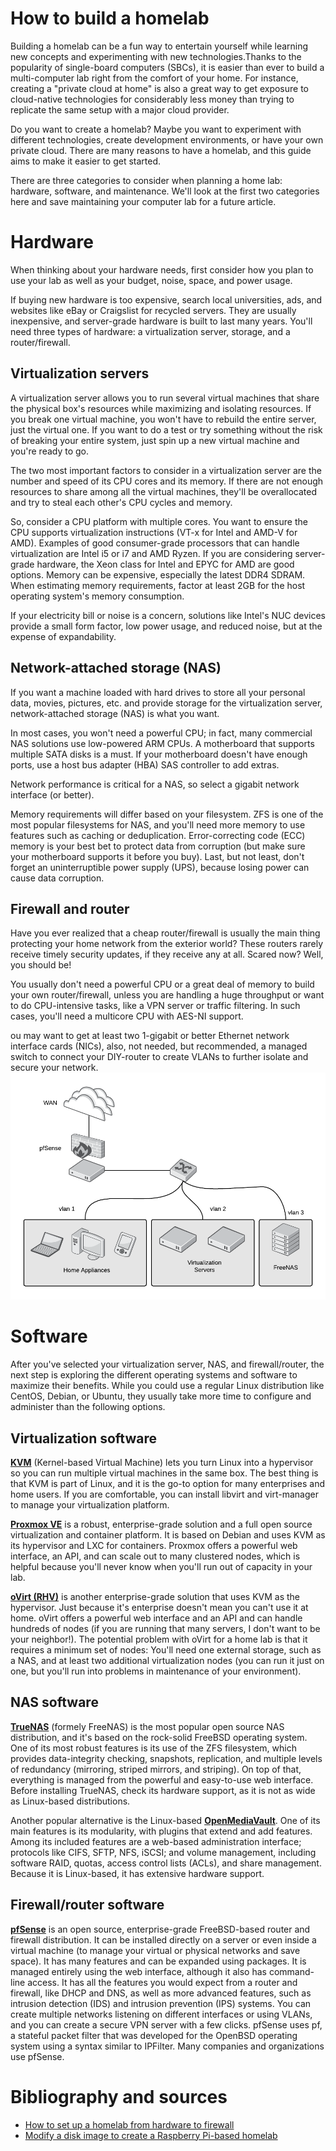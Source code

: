 # How to build a homelab
Building a homelab can be a fun way to entertain yourself while learning new concepts and experimenting with new technologies.Thanks to the popularity of single-board computers (SBCs), it is easier than ever to build a multi-computer lab right from the comfort of your home. For instance, creating a "private cloud at home" is also a great way to get exposure to cloud-native technologies for considerably less money than trying to replicate the same setup with a major cloud provider.

Do you want to create a homelab? Maybe you want to experiment with different technologies, create development environments, or have your own private cloud. There are many reasons to have a homelab, and this guide aims to make it easier to get started.

There are three categories to consider when planning a home lab: hardware, software, and maintenance. We'll look at the first two categories here and save maintaining your computer lab for a future article.

# Hardware
When thinking about your hardware needs, first consider how you plan to use your lab as well as your budget, noise, space, and power usage.

If buying new hardware is too expensive, search local universities, ads, and websites like eBay or Craigslist for recycled servers. They are usually inexpensive, and server-grade hardware is built to last many years. You'll need three types of hardware: a virtualization server, storage, and a router/firewall.

## Virtualization servers
A virtualization server allows you to run several virtual machines that share the physical box's resources while maximizing and isolating resources. If you break one virtual machine, you won't have to rebuild the entire server, just the virtual one. If you want to do a test or try something without the risk of breaking your entire system, just spin up a new virtual machine and you're ready to go.

The two most important factors to consider in a virtualization server are the number and speed of its CPU cores and its memory. If there are not enough resources to share among all the virtual machines, they'll be overallocated and try to steal each other's CPU cycles and memory.

So, consider a CPU platform with multiple cores. You want to ensure the CPU supports virtualization instructions (VT-x for Intel and AMD-V for AMD). Examples of good consumer-grade processors that can handle virtualization are Intel i5 or i7 and AMD Ryzen. If you are considering server-grade hardware, the Xeon class for Intel and EPYC for AMD are good options. Memory can be expensive, especially the latest DDR4 SDRAM. When estimating memory requirements, factor at least 2GB for the host operating system's memory consumption.

If your electricity bill or noise is a concern, solutions like Intel's NUC devices provide a small form factor, low power usage, and reduced noise, but at the expense of expandability.

## Network-attached storage (NAS)
If you want a machine loaded with hard drives to store all your personal data, movies, pictures, etc. and provide storage for the virtualization server, network-attached storage (NAS) is what you want.

In most cases, you won't need a powerful CPU; in fact, many commercial NAS solutions use low-powered ARM CPUs. A motherboard that supports multiple SATA disks is a must. If your motherboard doesn't have enough ports, use a host bus adapter (HBA) SAS controller to add extras.

Network performance is critical for a NAS, so select a gigabit network interface (or better).

Memory requirements will differ based on your filesystem. ZFS is one of the most popular filesystems for NAS, and you'll need more memory to use features such as caching or deduplication. Error-correcting code (ECC) memory is your best bet to protect data from corruption (but make sure your motherboard supports it before you buy). Last, but not least, don't forget an uninterruptible power supply (UPS), because losing power can cause data corruption.

## Firewall and router
Have you ever realized that a cheap router/firewall is usually the main thing protecting your home network from the exterior world? These routers rarely receive timely security updates, if they receive any at all. Scared now? Well, you should be!

You usually don't need a powerful CPU or a great deal of memory to build your own router/firewall, unless you are handling a huge throughput or want to do CPU-intensive tasks, like a VPN server or traffic filtering. In such cases, you'll need a multicore CPU with AES-NI support. 

ou may want to get at least two 1-gigabit or better Ethernet network interface cards (NICs), also, not needed, but recommended, a managed switch to connect your DIY-router to create VLANs to further isolate and secure your network.
![network](img/pfsense2.png)

# Software
After you've selected your virtualization server, NAS, and firewall/router, the next step is exploring the different operating systems and software to maximize their benefits. While you could use a regular Linux distribution like CentOS, Debian, or Ubuntu, they usually take more time to configure and administer than the following options.

## Virtualization software
[**KVM**](https://www.linux-kvm.org/page/Main_Page) (Kernel-based Virtual Machine) lets you turn Linux into a hypervisor so you can run multiple virtual machines in the same box. The best thing is that KVM is part of Linux, and it is the go-to option for many enterprises and home users. If you are comfortable, you can install libvirt and virt-manager to manage your virtualization platform.

[**Proxmox VE**](https://www.proxmox.com/en/proxmox-ve) is a robust, enterprise-grade solution and a full open source virtualization and container platform. It is based on Debian and uses KVM as its hypervisor and LXC for containers. Proxmox offers a powerful web interface, an API, and can scale out to many clustered nodes, which is helpful because you'll never know when you'll run out of capacity in your lab.

[**oVirt (RHV)**](https://ovirt.org/) is another enterprise-grade solution that uses KVM as the hypervisor. Just because it's enterprise doesn't mean you can't use it at home. oVirt offers a powerful web interface and an API and can handle hundreds of nodes (if you are running that many servers, I don't want to be your neighbor!). The potential problem with oVirt for a home lab is that it requires a minimum set of nodes: You'll need one external storage, such as a NAS, and at least two additional virtualization nodes (you can run it just on one, but you'll run into problems in maintenance of your environment).

## NAS software
[**TrueNAS**](https://www.truenas.com/) (formely FreeNAS) is the most popular open source NAS distribution, and it's based on the rock-solid FreeBSD operating system. One of its most robust features is its use of the ZFS filesystem, which provides data-integrity checking, snapshots, replication, and multiple levels of redundancy (mirroring, striped mirrors, and striping). On top of that, everything is managed from the powerful and easy-to-use web interface. Before installing TrueNAS, check its hardware support, as it is not as wide as Linux-based distributions.

Another popular alternative is the Linux-based [**OpenMediaVault**](https://www.openmediavault.org/). One of its main features is its modularity, with plugins that extend and add features. Among its included features are a web-based administration interface; protocols like CIFS, SFTP, NFS, iSCSI; and volume management, including software RAID, quotas, access control lists (ACLs), and share management. Because it is Linux-based, it has extensive hardware support.

## Firewall/router software
[**pfSense**](https://www.pfsense.org/) is an open source, enterprise-grade FreeBSD-based router and firewall distribution. It can be installed directly on a server or even inside a virtual machine (to manage your virtual or physical networks and save space). It has many features and can be expanded using packages. It is managed entirely using the web interface, although it also has command-line access. It has all the features you would expect from a router and firewall, like DHCP and DNS, as well as more advanced features, such as intrusion detection (IDS) and intrusion prevention (IPS) systems. You can create multiple networks listening on different interfaces or using VLANs, and you can create a secure VPN server with a few clicks. pfSense uses pf, a stateful packet filter that was developed for the OpenBSD operating system using a syntax similar to IPFilter. Many companies and organizations use pfSense.

























# Bibliography and sources
* [How to set up a homelab from hardware to firewall](https://opensource.com/article/19/3/home-lab)
* [Modify a disk image to create a Raspberry Pi-based homelab](https://opensource.com/article/20/5/disk-image-raspberry-pi)
